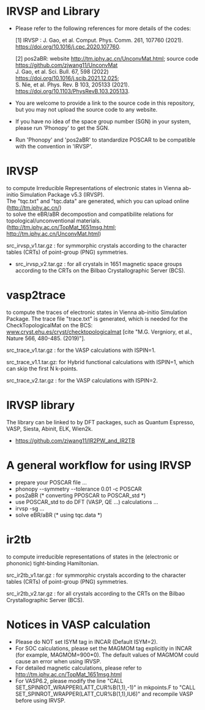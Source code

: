 # IRVSP and Library
* Please refer to the following references for more details of the codes:
     
     [1] IRVSP  :   J. Gao, et al. Comput. Phys. Comm. 261, 107760 (2021). https://doi.org/10.1016/j.cpc.2020.107760.
     
     [2] pos2aBR:  website http://tm.iphy.ac.cn/UnconvMat.html; source code https://github.com/zjwang11/UnconvMat </br>
       J. Gao, et al. Sci. Bull. 67, 598 (2022) https://doi.org/10.1016/j.scib.2021.12.025; </br>S. Nie, et al. Phys. Rev. B 103, 205133 (2021). https://doi.org/10.1103/PhysRevB.103.205133.

* You are welcome to provide a link to the source code in this repository, but you may not upload the source code to any website.

* If you have no idea of the space group number (SGN) in your system, please run 'Phonopy' to get the SGN.

* Run 'Phonopy' and 'pos2aBR' to standardize POSCAR to be compatible with the convention in 'IRVSP'.

# IRVSP
to compute Irreducible Representations of electronic states in Vienna ab-initio Simulation Package v5.3 (IRVSP).</br>
The "tqc.txt" and "tqc.data" are generated, which you can upload online (http://tm.iphy.ac.cn/) </br>
to solve the eBR/aBR decompostion and compatibilite relations for topological/unconventional materials.</br>
(http://tm.iphy.ac.cn/TopMat_1651msg.html; http://tm.iphy.ac.cn/UnconvMat.html)

src_irvsp_v1.tar.gz : for symmorphic crystals 
                      according to the character tables (CRTs) of point-group (PNG) symmetries.

* src_irvsp_v2.tar.gz : for all crystals in 1651 magnetic space groups
                      according to the CRTs on the Bilbao Crystallographic Server (BCS).


# vasp2trace
to compute the traces of electronic states in Vienna ab-initio Simulation Package.
The trace file "trace.txt" is generated, which is needed for the CheckTopologicalMat 
on the BCS: www.cryst.ehu.es/cryst/checktopologicalmat
[cite "M.G. Vergniory, et al., Nature 566, 480-485. (2019)"].

src_trace_v1.tar.gz  : for the VASP calculations with ISPIN=1.

src_trace_v1.1.tar.gz: for Hybrid functional calculations with ISPIN=1, 
                       which can skip the first N k-points.

src_trace_v2.tar.gz  : for the VASP calculations with ISPIN=2.


# IRVSP library 
The library can be linked to by DFT packages, such as Quantum Espresso, VASP, Siesta, Abinit, ELK, Wien2k.
* https://github.com/zjwang11/IR2PW_and_IR2TB

# A general workflow for using IRVSP
* prepare your POSCAR file ...
* phonopy --symmetry --tolerance 0.01 -c POSCAR
* pos2aBR (* converting PPOSCAR to POSCAR_std *)
* use POSCAR_std to do DFT (VASP, QE ...) calculations ...
* irvsp -sg ...
* solve eBR/aBR (* using tqc.data *)

# ir2tb
to compute irreducible representations of states in the (electronic or phononic) tight-binding Hamiltonian.

src_ir2tb_v1.tar.gz : for symmorphic crystals 
                      according to the character tables (CRTs) of point-group (PNG) symmetries.

src_ir2tb_v2.tar.gz : for all crystals 
                      according to the CRTs on the Bilbao Crystallographic Server (BCS).

# Notices in VASP calculation
* Please do NOT set ISYM tag in INCAR (Default ISYM=2).
* For SOC calculations, please set the MAGMOM tag explicitly in INCAR (for example, MAGMOM=900\*0). The default values of MAGMOM could cause an error when using IRVSP.
* For detailed magnetic calculations, please refer to http://tm.iphy.ac.cn/TopMat_1651msg.html
* For VASP6.2, please modify the line "CALL SET_SPINROT_WRAPPER(LATT_CUR%B(1,1),-1)" in mkpoints.F to "CALL SET_SPINROT_WRAPPER(LATT_CUR%B(1,1),IU6)" and recompile VASP before using IRVSP.

